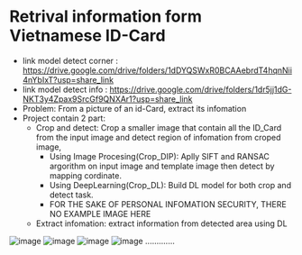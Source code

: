 # Retrival information form Vietnamese ID-Card
- link model detect corner : https://drive.google.com/drive/folders/1dDYQSWxR0BCAAebrdT4hqnNii4nYbIxT?usp=share_link
- link model detect info : https://drive.google.com/drive/folders/1dr5jj1dG-NKT3y4Zpax9SrcGf9QNXAr1?usp=share_link
- Problem: From a picture of an id-Card, extract its infomation
- Project contain 2 part:
  - Crop and detect: Crop a smaller image that contain all the ID_Card from the input image and detect region of infomation from croped image, 
    - Using Image Procesing(Crop_DIP): Aplly SIFT and RANSAC argorithm on input image and template image then detect by mapping cordinate.
    - Using DeepLearning(Crop_DL): Build DL model for both crop and detect task.
    - FOR THE SAKE OF PERSONAL INFOMATION SECURITY, THERE NO EXAMPLE IMAGE HERE
  - Extract infomation: extract information from detected area using DL
 
![image](https://github.com/leson207/ID_Card/assets/74070396/49c1b522-f427-4c9a-ba07-081118aff8f5)
![image](https://github.com/leson207/ID_Card/assets/74070396/a38d38ba-a4b5-40e9-a583-5bb5f32310ec)
![image](https://github.com/leson207/ID_Card/assets/74070396/78aba734-6dce-42dd-90b2-c158a6fdaf59)
![image](https://github.com/leson207/ID_Card/assets/74070396/bfe0231e-8864-4d4f-8783-97b158185def)
.............
